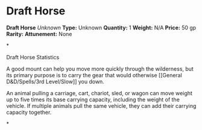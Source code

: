 # Draft Horse

**Draft Horse**
_Unknown_
**Type:** Unknown
**Quantity:** 1
**Weight:** N/A
**Price:** 50 gp
**Rarity:** 
**Attunement:** None

*<p>Draft Horse Statistics

A good mount can help you move more quickly through the wilderness, but its primary purpose is to carry the gear that would otherwise [[General D&D/Spells/3rd Level/Slow]] you down.

An animal pulling a carriage, cart, chariot, sled, or wagon can move weight up to five times its base carrying capacity, including the weight of the vehicle. If multiple animals pull the same vehicle, they can add their carrying capacity together.</p>*
